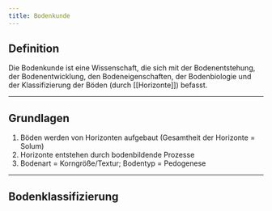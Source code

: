 ```yaml
---
title: Bodenkunde
---
```

## Definition

Die Bodenkunde ist eine Wissenschaft, die sich mit der Bodenentstehung, der Bodenentwicklung, den Bodeneigenschaften, der Bodenbiologie und der Klassifizierung der Böden (durch [[Horizonte]]) befasst.

---

## Grundlagen

1) Böden werden von Horizonten aufgebaut (Gesamtheit der Horizonte = Solum)
2) Horizonte entstehen durch bodenbildende Prozesse
3) Bodenart = Korngröße/Textur; Bodentyp = Pedogenese

---

## Bodenklassifizierung

